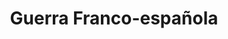 ﻿---
title: "Guerra Franco-española"
permalink: periodes_767.html
layout: periode
dataInici: 1635-05-19
dataFi: 1659-11-07
sidebar: periodes
pares:
  - 306:
    title: "Edad Moderna"
    dataInici: "(1453)"
    dataFi: "(1775)"

fills:
  - 768:
    title: "Fronde"
    dataInici: "(1648)"
    dataFi: "(1659)"

  - 772:
    title: "Batalla de las Dunas"
    dataInici: "(1658-06-14)"

jocsPrincipals:
jocsEscenaris:
jocsEpoca:
jocsEpocaEscenaris:
---
